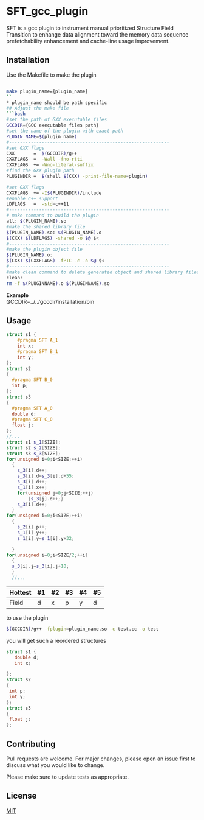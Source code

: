 # SFT_gcc_plugin

SFT is a gcc plugin to instrument manual prioritized Structure Field Transition to enhange data alignment toward the memory data sequence prefetchability enhancement and cache-line usage improvement.

## Installation

Use the Makefile to make the plugin

```bash

make plugin_name={plugin_name}
``
* plugin_name should be path specific
## Adjust the make file
```bash
#set the path of GXX executable files
GCCDIR={GCC executable files path}
#set the name of the plugin with exact path
PLUGIN_NAME=$(plugin_name)
#-----------------------------------------------------------
#set GXX flags
CXX       =  $(GCCDIR)/g++
CXXFLAGS  =  -Wall -fno-rtti
CXXFLAGS  += -Wno-literal-suffix
#find the GXX plugin path
PLUGINDIR =  $(shell $(CXX) -print-file-name=plugin)

#set GXX flags
CXXFLAGS  += -I$(PLUGINDIR)/include
#enable C++ support
LDFLAGS   =  -std=c++11
#-----------------------------------------------------------
# make command to build the plugin
all: $(PLUGIN_NAME).so
#make the shared library file
$(PLUGIN_NAME).so: $(PLUGIN_NAME).o
$(CXX) $(LDFLAGS) -shared -o $@ $<
#-----------------------------------------------------------
#make the plugin object file
$(PLUGIN_NAME).o:
$(CXX) $(CXXFLAGS) -fPIC -c -o $@ $<
#-----------------------------------------------------------
#make clean command to delete generated object and shared library files
clean:
rm -f $(PLUGINNAME).o $(PLUGINNAME).so

```
**Example**  
GCCDIR=../../gccdir/installation/bin

## Usage

```C++
struct s1 {
    #pragma SFT A_1
    int x;
    #pragma SFT B_1
    int y;
};
struct s2
{
  #pragma SFT B_0
  int p;
};
struct s3
{
  #pragma SFT A_0
  double d;
  #pragma SFT C_0
  float j;
};
//...
struct s1 s_1[SIZE];
struct s2 s_2[SIZE];
struct s3 s_3[SIZE];
for(unsigned i=0;i<SIZE;++i)
  {
    s_3[i].d++;
    s_3[i].d=s_3[i].d+55;
    s_3[i].d++;
    s_1[i].x++;
    for(unsigned j=0;j<SIZE;++j)
        {s_3[j].d++;}
    s_3[i].d++;
  }
for(unsigned i=0;i<SIZE;++i)
  {
    s_2[i].p++;
    s_1[i].y++;
    s_1[i].y=s_1[i].y+32;

  }
for(unsigned i=0;i<SIZE/2;++i)
  {
  s_3[i].j=s_3[i].j+10;
  }
  //...
```
Hottest | #1 | #2 | #3 | #4 | #5 
--- | --- | --- | --- |--- |--- 
Field | d | x | p | y | d | j 

to use the plugin
```bash
$(GCCDIR)/g++ -fplugin=plugin_name.so -c test.cc -o test
```
you will get such a reordered structures
```C++
struct s1 {
   double d;
   int x;

};
struct s2
{
 int p;
 int y;
};
struct s3
{
 float j;
};
```
## Contributing
Pull requests are welcome. For major changes, please open an issue first to discuss what you would like to change.

Please make sure to update tests as appropriate.

## License
[MIT](https://choosealicense.com/licenses/mit/)
